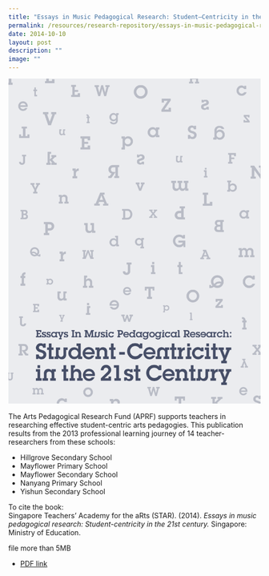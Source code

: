 ```yaml
---
title: "Essays in Music Pedagogical Research: Student–Centricity in the 21st Century"
permalink: /resources/research-repository/essays-in-music-pedagogical-research/
date: 2014-10-10
layout: post
description: ""
image: ""
---
```


<img src="/images/e0e778175u6177.png" 
         style="width:600px"
	/>


The Arts Pedagogical Research Fund (APRF) supports teachers in researching effective student-centric arts pedagogies. This publication results from the 2013 professional learning journey of 14 teacher-researchers from these schools:

*   Hillgrove Secondary School
*   Mayflower Primary School
*   Mayflower Secondary School
*   Nanyang Primary School
*   Yishun Secondary School

To cite the book:   
Singapore Teachers’ Academy for the aRts (STAR). (2014). _Essays in music pedagogical research: Student-centricity in the 21st century._ Singapore: Ministry of Education.

file more than 5MB
* [PDF link](https://academyofsingaporeteachers.moe.edu.sg/docs/librariesprovider4/research-publication/researchpublication2014.pdf?sfvrsn=e6e42b62_2)